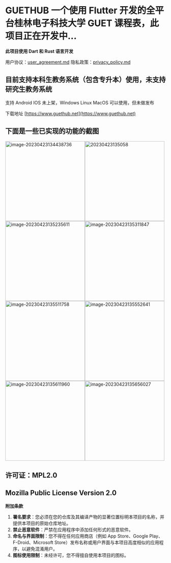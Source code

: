 # GUETHUB 一个使用 Flutter 开发的全平台桂林电子科技大学 GUET 课程表，此项目正在开发中...
**此项目使用 Dart 和 Rust 语言开发**

用户协议：[user_agreement.md](user_agreement.md)
隐私政策：[privacy_policy.md](privacy_policy.md)

## 目前支持本科生教务系统（包含专升本）使用，未支持研究生教务系统
支持 Android IOS 未上架，Windows Linux MacOS 可以使用，但未做发布

下载地址 [https://www.guethub.net](https://www.guethub.net)

## **下面是一些已实现的功能的截图**



<img src="./mdassets/README/image-20230423134438736.png" alt="image-20230423134438736" width="250"/><img src="./mdassets/README/20230423135058.png" alt="20230423135058" width="250" /><img src="./mdassets/README/image-20230423135235611.png" alt="image-20230423135235611" width="250" /><img src="./mdassets/README/image-20230423135311847.png" alt="image-20230423135311847" width="250" /><img src="./mdassets/README/image-20230423135511758.png" alt="image-20230423135511758" width="250"/><img src="./mdassets/README/image-20230423135552641.png" alt="image-20230423135552641" width="250" /><img src="./mdassets/README/image-20230423135611960.png" alt="image-20230423135611960" width="250"/><img src="./mdassets/README/image-20230423135656027.png" alt="image-20230423135656027" width="250" />

## 许可证：MPL2.0
Mozilla Public License Version 2.0
------
**附加条款**  

1. **署名要求**：您必须在您的仓库及其编译产物的显著位置标明本项目的名称，并提供本项目的原始仓库地址。  
2. **禁止恶意软件**：严禁在应用程序中添加任何形式的恶意软件。  
3. **命名与界面限制**：您不得在任何应用商店（例如 App Store、Google Play、F-Droid、Microsoft Store）发布名称或用户界面与本项目高度相似的应用程序，以避免混淆用户。  
4. **图标使用限制**：未经许可，您不得擅自使用本项目的图标。  
